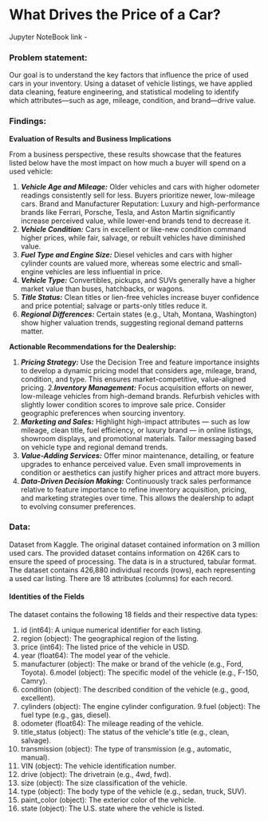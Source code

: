 # What Drives the Price of a Car?

Jupyter NoteBook link - 

### Problem statement:
Our goal is to understand the key factors that influence the price of used cars in your inventory. Using a dataset of vehicle listings, we have applied data cleaning, feature engineering, and statistical modeling to identify which attributes—such as age, mileage, condition, and brand—drive value.

### Findings:
**Evaluation of Results and Business Implications**

From a business perspective, these results showcase that the features listed below have the most impact on how much a buyer will spend on a used vehicle:

1. ***Vehicle Age and Mileage:*** Older vehicles and cars with higher odometer readings consistently sell for less. Buyers prioritize newer, low-mileage cars.
Brand and Manufacturer Reputation: Luxury and high-performance brands like Ferrari, Porsche, Tesla, and Aston Martin significantly increase perceived value, while lower-end brands tend to decrease it.
2. ***Vehicle Condition:*** Cars in excellent or like-new condition command higher prices, while fair, salvage, or rebuilt vehicles have diminished value.
3. ***Fuel Type and Engine Size:*** Diesel vehicles and cars with higher cylinder counts are valued more, whereas some electric and small-engine vehicles are less influential in price.
4. ***Vehicle Type:*** Convertibles, pickups, and SUVs generally have a higher market value than buses, hatchbacks, or wagons.
5. ***Title Status:*** Clean titles or lien-free vehicles increase buyer confidence and price potential; salvage or parts-only titles reduce it.
6. ***Regional Differences:*** Certain states (e.g., Utah, Montana, Washington) show higher valuation trends, suggesting regional demand patterns matter.

**Actionable Recommendations for the Dealership:**

1. ***Pricing Strategy:*** Use the Decision Tree and feature importance insights to develop a dynamic pricing model that considers age, mileage, brand, condition, and type. This ensures market-competitive, value-aligned pricing.
2.***Inventory Management:*** Focus acquisition efforts on newer, low-mileage vehicles from high-demand brands. Refurbish vehicles with slightly lower condition scores to improve sale price. Consider geographic preferences when sourcing inventory.
3. ***Marketing and Sales:*** Highlight high-impact attributes — such as low mileage, clean title, fuel efficiency, or luxury brand — in online listings, showroom displays, and promotional materials. Tailor messaging based on vehicle type and regional demand trends.
4. ***Value-Adding Services:*** Offer minor maintenance, detailing, or feature upgrades to enhance perceived value. Even small improvements in condition or aesthetics can justify higher prices and attract more buyers.
5. ***Data-Driven Decision Making:*** Continuously track sales performance relative to feature importance to refine inventory acquisition, pricing, and marketing strategies over time. This allows the dealership to adapt to evolving consumer preferences.


### Data:
Dataset from Kaggle. The original dataset contained information on 3 million used cars. The provided dataset contains information on 426K cars to ensure the speed of processing.
The data is in a structured, tabular format. The dataset contains 426,880 individual records (rows), each representing a used car listing. There are 18 attributes (columns) for each record.

#### Identities of the Fields
The dataset contains the following 18 fields and their respective data types:

1. id (int64): A unique numerical identifier for each listing.
2. region (object): The geographical region of the listing.
3. price (int64): The listed price of the vehicle in USD.
4. year (float64): The model year of the vehicle.
5. manufacturer (object): The make or brand of the vehicle (e.g., Ford, Toyota).
6.model (object): The specific model of the vehicle (e.g., F-150, Camry).
7. condition (object): The described condition of the vehicle (e.g., good, excellent).
8. cylinders (object): The engine cylinder configuration.
9.fuel (object): The fuel type (e.g., gas, diesel).
10. odometer (float64): The mileage reading of the vehicle.
11. title_status (object): The status of the vehicle's title (e.g., clean, salvage).
12. transmission (object): The type of transmission (e.g., automatic, manual).
13. VIN (object): The vehicle identification number.
14. drive (object): The drivetrain (e.g., 4wd, fwd).
15. size (object): The size classification of the vehicle.
16. type (object): The body type of the vehicle (e.g., sedan, truck, SUV).
17. paint_color (object): The exterior color of the vehicle.
18. state (object): The U.S. state where the vehicle is listed.




